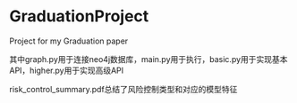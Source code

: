 # GraduationProject
Project for my Graduation paper

其中graph.py用于连接neo4j数据库，main.py用于执行，basic.py用于实现基本API，higher.py用于实现高级API

risk_control_summary.pdf总结了风险控制类型和对应的模型特征